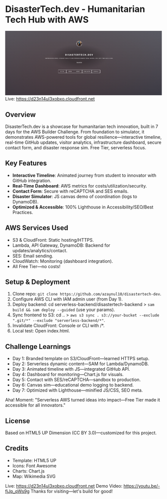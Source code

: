 # DisasterTech.dev - Humanitarian Tech Hub with AWS

![Header Screenshot](images/header-screenshot.png)
Live: https://d23n14ul3xobxo.cloudfront.net

## Overview

DisasterTech.dev is a showcase for humanitarian tech innovation, built in 7 days for the AWS Builder Challenge. From foundation to simulator, it demonstrates AWS-powered tools for global resilience—interactive timeline, real-time GitHub updates, visitor analytics, infrastructure dashboard, secure contact form, and disaster response sim. Free Tier, serverless focus.

## Key Features

- **Interactive Timeline**: Animated journey from student to innovator with GitHub integration.
- **Real-Time Dashboard**: AWS metrics for costs/utilization/security.
- **Contact Form**: Secure with reCAPTCHA and SES emails.
- **Disaster Simulator**: JS canvas demo of coordination (logs to DynamoDB).
- **Optimized & Accessible**: 100% Lighthouse in Accessibility/SEO/Best Practices.

## AWS Services Used

- S3 & CloudFront: Static hosting/HTTPS.
- Lambda, API Gateway, DynamoDB: Backend for updates/analytics/contact.
- SES: Email sending.
- CloudWatch: Monitoring (dashboard integration).
- All Free Tier—no costs!

## Setup & Deployment

1. Clone repo: `git clone https://github.com/azaynul10/disastertech-dev`.
2. Configure AWS CLI with IAM admin user (from Day 1).
3. Deploy backend: cd serverless-backend/disastertech-backend > `sam build && sam deploy --guided` (use your params).
4. Sync frontend to S3: cd .. > `aws s3 sync . s3://your-bucket --exclude ".git/*" --exclude "serverless-backend/*"`.
5. Invalidate CloudFront: Console or CLI with /\*.
6. Local test: Open index.html.

## Challenge Learnings

- Day 1: Branded template on S3/CloudFront—learned HTTPS setup.
- Day 2: Serverless dynamic content—SAM for Lambda/DynamoDB.
- Day 3: Animated timeline with JS—integrated GitHub API.
- Day 4: Dashboard for monitoring—Chart.js for visuals.
- Day 5: Contact with SES/reCAPTCHA—sandbox to production.
- Day 6: Canvas sim—educational demo logging to backend.
- Day 7: Optimized with Lighthouse—minified JS/CSS, SEO meta.

Aha! Moment: "Serverless AWS turned ideas into impact—Free Tier made it accessible for all innovators."

## License

Based on HTML5 UP Dimension (CC BY 3.0)—customized for this project.

## Credits

- Template: HTML5 UP
- Icons: Font Awesome
- Charts: Chart.js
- Map: Wikimedia SVG

Live: https://d23n14ul3xobxo.cloudfront.net
Demo Video: https://youtu.be/-fjJp_qWs9g
Thanks for visiting—let's build for good!
